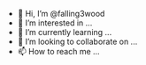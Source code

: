 - 👋 Hi, I’m @falling3wood
- 👀 I’m interested in ...
- 🌱 I’m currently learning ...
- 💞️ I’m looking to collaborate on ...
- 📫 How to reach me ...

<!---
falling3wood/falling3wood is a ✨ special ✨ repository because its `README.md` (this file) appears on your GitHub profile.
You can click the Preview link to take a look at your changes.
--->
